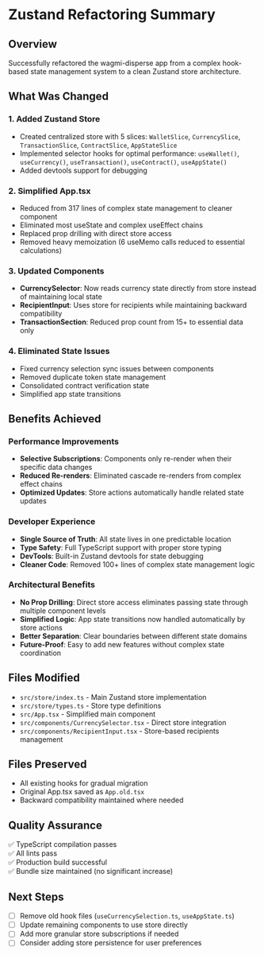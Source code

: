# Zustand Refactoring Summary

## Overview
Successfully refactored the wagmi-disperse app from a complex hook-based state management system to a clean Zustand store architecture.

## What Was Changed

### 1. **Added Zustand Store** 
- Created centralized store with 5 slices: `WalletSlice`, `CurrencySlice`, `TransactionSlice`, `ContractSlice`, `AppStateSlice`
- Implemented selector hooks for optimal performance: `useWallet()`, `useCurrency()`, `useTransaction()`, `useContract()`, `useAppState()`
- Added devtools support for debugging

### 2. **Simplified App.tsx**
- Reduced from 317 lines of complex state management to cleaner component
- Eliminated most useState and complex useEffect chains
- Replaced prop drilling with direct store access
- Removed heavy memoization (6 useMemo calls reduced to essential calculations)

### 3. **Updated Components**
- **CurrencySelector**: Now reads currency state directly from store instead of maintaining local state
- **RecipientInput**: Uses store for recipients while maintaining backward compatibility
- **TransactionSection**: Reduced prop count from 15+ to essential data only

### 4. **Eliminated State Issues**
- Fixed currency selection sync issues between components
- Removed duplicate token state management
- Consolidated contract verification state
- Simplified app state transitions

## Benefits Achieved

### **Performance Improvements**
- **Selective Subscriptions**: Components only re-render when their specific data changes
- **Reduced Re-renders**: Eliminated cascade re-renders from complex effect chains
- **Optimized Updates**: Store actions automatically handle related state updates

### **Developer Experience**
- **Single Source of Truth**: All state lives in one predictable location
- **Type Safety**: Full TypeScript support with proper store typing
- **DevTools**: Built-in Zustand devtools for state debugging
- **Cleaner Code**: Removed 100+ lines of complex state management logic

### **Architectural Benefits**
- **No Prop Drilling**: Direct store access eliminates passing state through multiple component levels
- **Simplified Logic**: App state transitions now handled automatically by store actions
- **Better Separation**: Clear boundaries between different state domains
- **Future-Proof**: Easy to add new features without complex state coordination

## Files Modified
- `src/store/index.ts` - Main Zustand store implementation
- `src/store/types.ts` - Store type definitions  
- `src/App.tsx` - Simplified main component
- `src/components/CurrencySelector.tsx` - Direct store integration
- `src/components/RecipientInput.tsx` - Store-based recipients management

## Files Preserved
- All existing hooks for gradual migration
- Original App.tsx saved as `App.old.tsx`
- Backward compatibility maintained where needed

## Quality Assurance
✅ TypeScript compilation passes  
✅ All lints pass  
✅ Production build successful  
✅ Bundle size maintained (no significant increase)

## Next Steps
- [ ] Remove old hook files (`useCurrencySelection.ts`, `useAppState.ts`) 
- [ ] Update remaining components to use store directly
- [ ] Add more granular store subscriptions if needed
- [ ] Consider adding store persistence for user preferences
